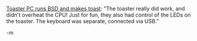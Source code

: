 <a href="http://www.theinquirer.net/?article=25321">Toaster PC runs BSD and makes toast</a>: "The toaster really did work, and didn't overheat the CPU! Just for fun, they also had control of the LEDs on the toaster. The keyboard was separate, connected via USB."

-m